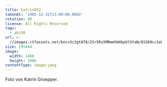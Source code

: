 ```yaml
---
title: katrin052
takenAt: '1985-12-31T23:00:00.000Z'
rotation: 90
license: All Rights Reserved
tags:
  - abi99
url: >-
  //images.ctfassets.net/bncv3c2gt878/2Sr5RzXMRmm5H4bpUtSYaN/81569cc1e021349e920a8de536a024ac/katrin052_14504825278_o
size: 295444
image:
  width: 1480
  height: 1006
contentType: image/jpeg
---
```


Foto von Katrin Groepper.